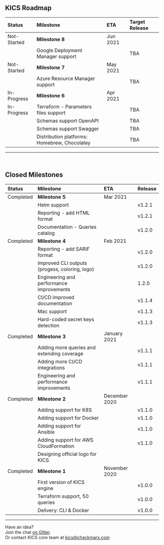 ## KICS Roadmap

| Status | Milestone | ETA | Target Release |
| :--- | :--- | :--- | :--- |
| Not-Started | **Milestone 8** | Jun 2021 | |
|  | Google Deployment Manager support |  | TBA |
| Not-Started | **Milestone 7** | May 2021 | |
|  | Azure Resource Manager support |  | TBA |
| In-Progress | **Milestone 6** | Apr 2021 | |
| In-Progress | Terraform - Parameters files support |  | TBA|
|  | Schemas support OpenAPI |  | TBA |
|  | Schemas support Swagger |  | TBA |
|  | Distribution platforms: Homebrew, Chocolatey|  | TBA|

---
<br/>

## Closed Milestones

| Status | Milestone | ETA | Release |
| :--- | :--- | :--- | :--- |
| Completed | **Milestone 5** | Mar 2021 | |
|  | Helm support |  | v1.2.1 |
|  | Reporting - add HTML format |  | v1.2.1|
|  | Documentation - Queries catalog |  | v1.2.0|
| Completed | **Milestone 4** | Feb 2021 | |
|  | Reporting - add SARIF format |  | v1.2.0|
|  | Improved CLI outputs (progess, coloring, logo) |  | v1.2.0|
|  | Engineering and performance improvements |  | 1.2.0|
|  | CI/CD improved documentation |  | v1.1.4|
|  | Mac support |  | v1.1.3 |
|  | Hard-coded secret keys detection |  | v1.1.3|
| Completed | **Milestone 3** | January 2021 | |
|  | Adding more queries and extending coverage |  | v1.1.1|
|  | Adding more CI/CD integrations |  | v1.1.1|
|  | Engineering and performance improvements |  | v1.1.1|
| Completed | **Milestone 2** | December 2020 | |
|   | Adding support for K8S |  | v1.1.0|
|   | Adding support for Docker |  | v1.1.0|
|   | Adding support for Ansible |  | v1.1.0|
|   | Adding support for AWS CloudFormation |  | v1.1.0|
|   | Designing official logo for KICS | | |
| Completed | **Milestone 1** | November 2020 | |
|  | First version of KICS engine |  | v1.0.0|
|  | Terraform support, 50 queries |  | v1.0.0|
|  | Delivery: CLI & Docker |  | v1.0.0|

---



Have an idea?  
Join the chat <a href="https://gitter.im/kics-io/community" target="_blank">on Gitter</a>.  
Or contact KICS core team at [kics@checkmarx.com](mailto:kics@checkmarx.com)
